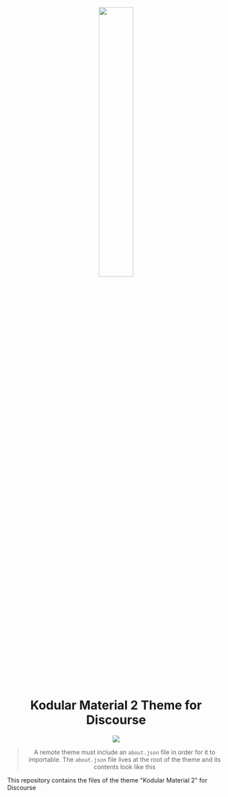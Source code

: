 
<div align=center>


<img width=40% src="https://assets-ouch.icons8.com/thumb/905/cdec4487-c229-4acc-9bfc-0fcae8f06f78.png"/>

# Kodular Material 2 Theme for Discourse

<img src="https://kodular-community.s3.dualstack.eu-west-1.amazonaws.com/original/3X/5/9/599b534af0d98ca8a06edcaea4f81d2ace8aafad.png"/>




>A remote theme must include an `about.json` file in order for it to importable. The `about.json` file lives at the root of the theme and its contents look like this


</div>

This repository contains the files of the theme "Kodular Material 2" for Discourse
